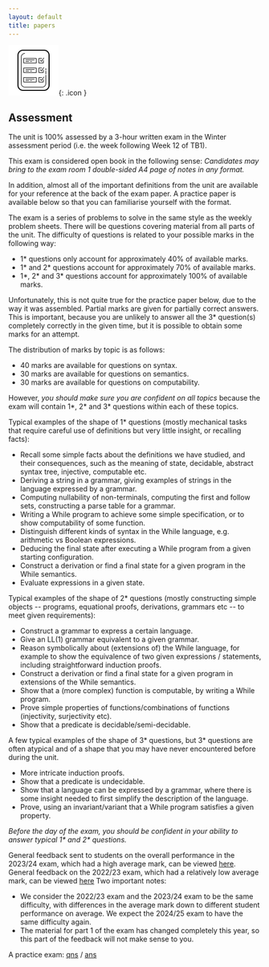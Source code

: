 ```yaml
---
layout: default
title: papers
---
```


![report card](assets/icons8-report-card-100.png){: .icon } 
## Assessment

The unit is 100% assessed by a 3-hour written exam in the Winter assessment period (i.e. the week following Week 12 of TB1).

This exam is considered open book in the following sense:
*Candidates may bring to the exam room 1 double-sided A4 page of notes in any format.*

In addition, almost all of the important definitions from the unit are available for your reference at the back of the exam paper.  A practice paper is available below so that you can familiarise yourself with the format.

The exam is a series of problems to solve in the same style as the weekly problem sheets.  There will be questions covering material from all parts of the unit.  The difficulty of questions is related to your possible marks in the following way:

* 1* questions only account for approximately 40% of available marks.
* 1* and 2* questions account for approximately 70% of available marks.
* 1\*, 2\* and 3* questions account for approximately 100% of available marks.

Unfortunately, this is not quite true for the practice paper below, due to the way it was assembled.  Partial marks are given for partially correct answers.  This is important, because you are unlikely to answer all the 3* question(s) completely correctly in the given time, but it is possible to obtain some marks for an attempt.

The distribution of marks by topic is as follows:
* 40 marks are available for questions on syntax.
* 30 marks are available for questions on semantics.
* 30 marks are available for questions on computability.

However, *you should make sure you are confident on all topics* because the exam will contain 1*, 2* and 3* questions within each of these topics.

Typical examples of the shape of 1* questions (mostly mechanical tasks that require careful use of definitions but very little insight, or recalling facts):
* Recall some simple facts about the definitions we have studied, and their consequences, such as the meaning of state, decidable, abstract syntax tree, injective, computable etc.
* Deriving a string in a grammar, giving examples of strings in the language expressed by a grammar. 
* Computing nullability of non-terminals, computing the first and follow sets, constructing a parse table for a grammar.
* Writing a While program to achieve some simple specification, or to show computability of some function.
* Distinguish different kinds of syntax in the While language, e.g. arithmetic vs Boolean expressions.
* Deducing the final state after executing a While program from a given starting configuration.
* Construct a derivation or find a final state for a given program in the While semantics.
* Evaluate expressions in a given state.

Typical examples of the shape of 2* questions (mostly constructing simple objects -- programs, equational proofs, derivations, grammars etc -- to meet given requirements):
* Construct a grammar to express a certain language.
* Give an LL(1) grammar equivalent to a given grammar.
* Reason symbolically about (extensions of) the While language, for example to show the equivalence of two given expressions / statements, including straightforward induction proofs.
* Construct a derivation or find a final state for a given program in extensions of the While semantics.
* Show that a (more complex) function is computable, by writing a While program.
* Prove simple properties of functions/combinations of functions (injectivity, surjectivity etc).
* Show that a predicate is decidable/semi-decidable.

A few typical examples of the shape of 3* questions, but 3* questions are often atypical and of a shape that you may have never encountered before during the unit.
* More intricate induction proofs.
* Show that a predicate is undecidable.
* Show that a language can be expressed by a grammar, where there is some insight needed to first simplify the description of the language.
* Prove, using an invariant/variant that a While program satisfies a given property.

*Before the day of the exam, you should be confident in your ability to answer typical 1\* and 2\* questions.*

General feedback sent to students on the overall performance in the 2023/24 exam, which had a high average mark, can be viewed [here](feedback23.txt).  General feedback on the 2022/23 exam, which had a relatively low average mark, can be viewed [here](feedback22.txt)  Two important notes:

* We consider the 2022/23 exam and the 2023/24 exam to be the same difficulty, with differences in the average mark down to different student performance on average.  We expect the 2024/25 exam to have the same difficulty again.
* The material for part 1 of the exam has changed completely this year, so this part of the feedback will not make sense to you.

A practice exam: <a href="papers/exam.pdf" target="_blank">qns</a> / <a href="papers/exam-answers.pdf" target="_blank">ans</a>

<!-- <p>
  Miscellaneous exam problems: <a href="questions/sheet13.pdf" target="_blank">qns</a> / <a href="answers/sheet13.pdf" target="_blank">ans</a>
</p> -->
